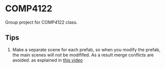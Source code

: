 # COMP4122
Group project for COMP4122 class.

## Tips
1. Make a separate scene for each prefab, so when you modify the prefab, the main scenes will not be modififed. As a result merge conflicts are avoided. as explained in [this video](https://www.youtube.com/watch?v=zSo2pAYdQQQ)
